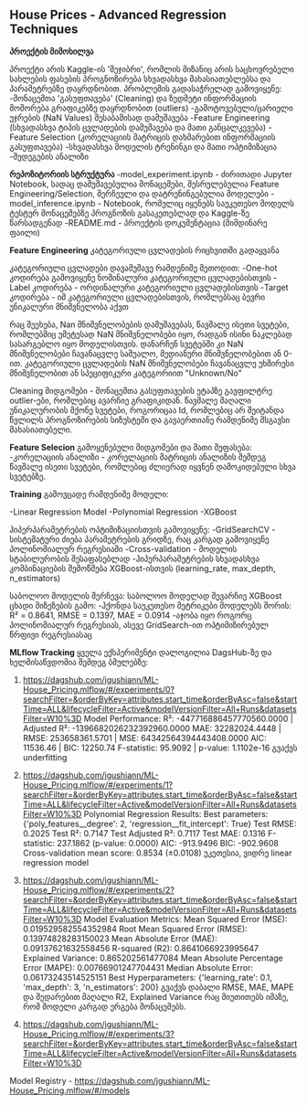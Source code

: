 ## House Prices - Advanced Regression Techniques

**პროექტის მიმოხილვა**

პროექტი არის Kaggle-ის 'შეჯიბრი', რომლის მიზანიც არის საცხოვრებელი სახლების ფასების პროგნოზირება სხვადასხვა მახასიათებლებსა და პარამეტრებზე დაყრდნობით. 
პრობლემის გადასაჭრელად გამოვიყენე: 
-მონაცემთა 'გასუფთავება' (Cleaning) და ზედმეტი ინფორმაციის მოშორება გრაფიკებზე დაყრდნობით (outliers)
-გამოტოვებული/ცარიელი უჯრების (NaN Values) შესაბამისად დამუშავება
-Feature Engineering (სხვადასხვა ტიპის ცვლადების დამუშავება და მათი განცალკევება)
-Feature Selection (კორელაციის მატრიცის დახმარებით ინფორმაციის გასუფთავება)
-სხვადასხვა მოდელის ტრენინგი და მათი ოპტიმიზაცია
-შედეგების ანალიზი

**რეპოზიტორიის სტრუქტურა**
-model_experiment.ipynb - ძირითადი Jupyter Notebook, სადაც დამუშავებულია მონაცემები, შესრულებულია Feature Engineering/Selection, შერჩეული და დატრენინგებულია მოდელები 
-model_inference.ipynb - Notebook, რომელიც იყენებს საუკეთესო მოდელს ტესტურ მონაცემებზე პროგნოზის გასაკეთებლად და Kaggle-ზე წარსადგენად
-README.md - პროექტის დოკუმენტაცია (მიმდინარე ფაილი)


**Feature Engineering**
კატეგორიული ცვლადების რიცხვითში გადაყვანა

კატეგორიული ცვლადები დავამუშავე რამდენიმე მეთოდით:
-One-hot კოდირება გამოვიყენე ნომინალური კატეგორიული ცვლადებისთვის
-Label კოდირება - ორდინალური კატეგორიული ცვლადებისთვის
-Target კოდირება - იმ კატეგორიული ცვლადებისთვის, რომლებსაც ბევრი უნიკალური მნიშვნელობა აქვთ 

რაც შეეხება, Nan მნიშვნელობების დამუშავებას, წავშალე ისეთი სვეტები, რომლებშიც უმეტესად NaN მნიშვნელობები იყო, რადგან ისინი ნაკლებად სასარგებლო იყო მოდელისთვის. დანარჩენ სვეტებში კი NaN მნიშვნელობები ჩავანაცვლე საშუალო, მედიანური მნიშვნელობებით ან 0-ით. კატეგორიული ცვლადების NaN მნიშვნელობები ჩავანაცვლე უხშირესი მნიშვნელობით ან სპეციფიკური კატეგორიით "Unknown/No"

Cleaning მიდგომები - მონაცემთა გასუფთავების ეტაპზე გავფილტრე outlier-ები, რომლებიც ავარჩიე გრაფიკიდან. წავშალე მაღალი უნიკალურობის მქონე სვეტები, როგორიცაა Id, რომლებიც არ შეიტანდა წვლილს პროგნოზირების სიზუსტეში და გავაერთიანე რამდენიმე მსგავსი მახასიათებელი.


**Feature Selecion**
გამოყენებული მიდგომები და მათი შეფასება:
-კორელაციის ანალიზი - კორელაციის მატრიცის ანალიზის შემდეგ წავშალე ისეთი სვეტები, რომლებიც ძლიერად იყვნენ დამოკიდებული სხვა სვეტებზე.


**Training**
გამოვცადე რამდენიმე მოდელი:

-Linear Regression Model
-Polynomial Regression 
-XGBoost

ჰიპერპარამეტრების ოპტიმიზაციისთვის გამოვიყენე:
-GridSearchCV - სისტემატური ძიება პარამეტრების გრიდზე, რაც კარგად გამოვიყენე პოლინომიალურ რეგრესიაში
-Cross-validation - მოდელის სტაბილურობის შესაფასებლად
-ჰიპერპარამეტრების სხვადასხვა კომბინაციების შემოწმება XGBoost-ისთვის (learning_rate, max_depth, n_estimators)

საბოლოო მოდელის შერჩევა:
საბოლოო მოდელად შევარჩიე XGBoost ცხადი მიზეზების გამო:
-ჰქონდა საუკეთესო მეტრიკები მოდელებს შორის: R² = 0.8641, RMSE = 0.1397, MAE = 0.0914
-აჯობა იყო როგორც პოლინომიალურ რეგრესიას, ასევე GridSearch-ით ოპტიმიზირებულ წრფივი რეგრესიასაც


**MLflow Tracking**
ყველა ექსპერიმენტი დალოგილია DagsHub-ზე და ხელმისაწვდომია შემდეგ ბმულებზე:
1. https://dagshub.com/jgushiann/ML-House_Pricing.mlflow/#/experiments/0?searchFilter=&orderByKey=attributes.start_time&orderByAsc=false&startTime=ALL&lifecycleFilter=Active&modelVersionFilter=All+Runs&datasetsFilter=W10%3D
  Model Performance:
    R²: -447716886457770560.0000 | Adjusted R²: -1396682026232392960.0000
    MAE: 32282024.4448 | RMSE: 253658361.5701 | MSE: 64342564394443408.0000
    AIC: 11536.46 | BIC: 12250.74
    F-statistic: 95.9092 | p-value: 1.1102e-16
გვაქვს underfitting

2. https://dagshub.com/jgushiann/ML-House_Pricing.mlflow/#/experiments/1?searchFilter=&orderByKey=attributes.start_time&orderByAsc=false&startTime=ALL&lifecycleFilter=Active&modelVersionFilter=All+Runs&datasetsFilter=W10%3D
  Polynomial Regression Results:
    Best parameters: {'poly_features__degree': 2, 'regression__fit_intercept': True}
    Test RMSE: 0.2025
    Test R²: 0.7147
    Test Adjusted R²: 0.7117
    Test MAE: 0.1316
    F-statistic: 237.1862 (p-value: 0.0000)
    AIC: -913.9496
    BIC: -902.9608
    Cross-validation mean score: 0.8534 (±0.0108)
უკეთესია, ვიდრე linear regression model
   
4. https://dagshub.com/jgushiann/ML-House_Pricing.mlflow/#/experiments/2?searchFilter=&orderByKey=attributes.start_time&orderByAsc=false&startTime=ALL&lifecycleFilter=Active&modelVersionFilter=All+Runs&datasetsFilter=W10%3D
  Model Evaluation Metrics:
    Mean Squared Error (MSE): 0.019529582554352984
    Root Mean Squared Error (RMSE): 0.13974828283150023
    Mean Absolute Error (MAE): 0.09137621632558456
    R-squared (R2): 0.8641066923995647
    Explained Variance: 0.865202561477084
    Mean Absolute Percentage Error (MAPE): 0.00766901247704431
    Median Absolute Error: 0.06173243514525151
    Best Hyperparameters: {'learning_rate': 0.1, 'max_depth': 3, 'n_estimators': 200}
გვაქვს დაბალი RMSE, MAE, MAPE და შედარებით მაღალი  R2, Explained Variance რაც მიუთითებს იმაზე, რომ მოდელი კარგად ერგება მონაცემებს.

6. https://dagshub.com/jgushiann/ML-House_Pricing.mlflow/#/experiments/3?searchFilter=&orderByKey=attributes.start_time&orderByAsc=false&startTime=ALL&lifecycleFilter=Active&modelVersionFilter=All+Runs&datasetsFilter=W10%3D

Model Registry - https://dagshub.com/jgushiann/ML-House_Pricing.mlflow/#/models







